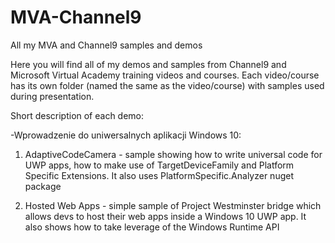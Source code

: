 # MVA-Channel9
All my MVA and Channel9 samples and demos

Here you will find all of my demos and samples from Channel9 and Microsoft Virtual Academy training videos and courses.
Each video/course has its own folder (named the same as the video/course) with samples used during presentation.

Short description of each demo:

-Wprowadzenie do uniwersalnych aplikacji Windows 10:
	
1. AdaptiveCodeCamera - sample showing how to write universal code for UWP apps, how to make use of TargetDeviceFamily and 			Platform Specific Extensions. It also uses PlatformSpecific.Analyzer nuget package
	
2. Hosted Web Apps - simple sample of Project Westminster bridge which allows devs to host their web apps inside a Windows 10 	UWP app. It also shows how to take leverage of the Windows Runtime API
